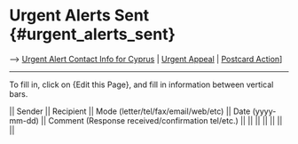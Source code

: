 # Urgent Alerts Sent {#urgent_alerts_sent}

\--\> [ Urgent Alert Contact Info for
Cyprus]([LtrConsRecvCy0406El "wikilink") \| [ Urgent
Appeal](LtrConsSend0406En "wikilink") \| [ Postcard
Action](Postkard0407En "wikilink")\]

------------------------------------------------------------------------

To fill in, click on {Edit this Page}, and fill in information between
vertical bars.

\|\| Sender \|\| Recipient \|\| Mode (letter/tel/fax/email/web/etc) \|\|
Date (yyyy-mm-dd) \|\| Comment (Response received/confirmation tel/etc.)
\|\| \|\| \|\| \|\| \|\| \|\| \|\|
